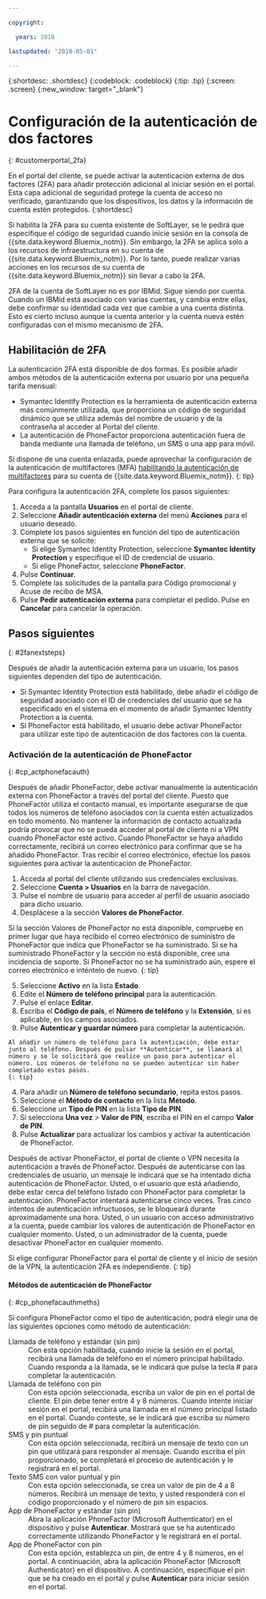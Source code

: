 ```yaml
---

copyright:

  years: 2018

lastupdated: "2018-05-01"

---
```


{:shortdesc: .shortdesc}
{:codeblock: .codeblock}
{:tip: .tip}
{:screen: .screen}
{:new_window: target="_blank"}


# Configuración de la autenticación de dos factores
{: #customerportal_2fa}

En el portal del cliente, se puede activar la autenticación externa de dos factores (2FA) para añadir protección adicional al iniciar sesión en el portal. Esta capa adicional de seguridad protege la cuenta de acceso no verificado, garantizando que los dispositivos, los datos y la información de cuenta estén protegidos.
{:shortdesc}

Si habilita la 2FA para su cuenta existente de SoftLayer, se le pedirá que especifique el código de seguridad cuando inicie sesión en la consola de {{site.data.keyword.Bluemix_notm}}. Sin embargo, la 2FA se aplica solo a los recursos de infraestructura en su cuenta de {{site.data.keyword.Bluemix_notm}}. Por lo tanto, puede realizar varias acciones en los recursos de su cuenta de {{site.data.keyword.Bluemix_notm}} sin llevar a cabo la 2FA.

2FA de la cuenta de SoftLayer no es por IBMid. Sigue siendo por cuenta. Cuando un IBMid está asociado con varias cuentas, y cambia entre ellas, debe confirmar su identidad cada vez que cambie a una cuenta distinta. Esto es cierto incluso aunque la cuenta anterior y la cuenta nueva estén configuradas con el mismo mecanismo de 2FA.

## Habilitación de 2FA

La autenticación 2FA está disponible de dos formas. Es posible añadir ambos métodos de la autenticación externa por usuario por una pequeña tarifa mensual:

* Symantec Identify Protection es la herramienta de autenticación externa más comúnmente utilizada, que proporciona un código de seguridad dinámico que se utiliza además del nombre de usuario y de la contraseña al acceder al Portal del cliente.
* La autenticación de PhoneFactor proporciona autenticación fuera de banda mediante una llamada de teléfono, un SMS o una app para móvil.

 Si dispone de una cuenta enlazada, puede aprovechar la configuración de la autenticación de multifactores (MFA) [habilitando la autenticación de multifactores](/docs/iam/mfa.html) para su cuenta de {{site.data.keyword.Bluemix_notm}}.
 {: tip}

Para configura la autenticación 2FA, complete los pasos siguientes:

1. Acceda a la pantalla **Usuarios** en el portal de cliente. 
2. Seleccione **Añadir autenticación externa** del menú **Acciones** para el usuario deseado.
3. Complete los pasos siguientes en función del tipo de autenticación externa que se solicite:
    * Si elige Symantec Identity Protection, seleccione **Symantec Identity Protection** y especifique el ID de credencial de usuario.
    * Si elige PhoneFactor, seleccione **PhoneFactor**.
4. Pulse **Continuar**.
5. Complete las solicitudes de la pantalla para Código promocional y Acuse de recibo de MSA.
6. Pulse **Pedir autenticación externa** para completar el pedido. Pulse en **Cancelar** para cancelar la operación.

## Pasos siguientes
{: #2fanextsteps}

Después de añadir la autenticación externa para un usuario, los pasos siguientes dependen del tipo de autenticación.
* Si Symantec Identity Protection está habilitado, debe añadir el código de seguridad asociado con el ID de credenciales del usuario que se ha especificado en el sistema en el momento de añadir Symantec Identity Protection a la cuenta.
* Si PhoneFactor está habilitado, el usuario debe activar PhoneFactor para utilizar este tipo de autenticación de dos factores con la cuenta.

### Activación de la autenticación de PhoneFactor
{: #cp_actphonefacauth}

Después de añadir PhoneFactor, debe activar manualmente la autenticación externa con PhoneFactor a través del portal del cliente. Puesto que PhoneFactor utiliza el contacto manual, es importante asegurarse de que todos los números de teléfono asociados con la cuenta estén actualizados en todo momento. No mantener la información de contacto actualizada podría provocar que no se pueda acceder al portal de cliente ni a VPN cuando PhoneFactor esté activo. Cuando PhoneFactor se haya añadido correctamente, recibirá un correo electrónico para confirmar que se ha añadido PhoneFactor. Tras recibir el correo electrónico, efectúe los pasos siguientes para activar la autenticación de PhoneFactor.

1. Acceda al portal del cliente utilizando sus credenciales exclusivas.
2. Seleccione **Cuenta > Usuarios** en la barra de navegación.
3. Pulse el nombre de usuario para acceder al perfil de usuario asociado para dicho usuario.
4. Desplácese a la sección **Valores de PhoneFactor**.

  Si la sección Valores de PhoneFactor no está disponible, compruebe en primer lugar que haya recibido el correo electrónico de suministro de PhoneFactor que indica que PhoneFactor se ha suministrado. Si se ha suministrado PhoneFactor y la sección no está disponible, cree una incidencia de soporte. Si PhoneFactor no se ha suministrado aún, espere el correo electrónico e inténtelo de nuevo.
  {: tip}

5. Seleccione **Activo** en la lista **Estado**.
6. Edite el **Número de teléfono principal** para la autenticación.
  1. Pulse el enlace **Editar**.
  2. Escriba el **Código de país**, el **Número de teléfono** y la **Extensión**, si es aplicable, en los campos asociados.
  3. Pulse **Autenticar y guardar número** para completar la autenticación.

    Al añadir un número de teléfono para la autenticación, debe estar junto al teléfono. Después de pulsar **Autenticar**, se llamará al número y se le solicitará que realice un paso para autenticar el número. Los números de teléfono no se pueden autenticar sin haber completado estos pasos.
    {: tip}

  4. Para añadir un **Número de teléfono secundario**, repita estos pasos.
7. Seleccione el **Método de contacto** en la lista **Método**.
8. Seleccione un **Tipo de PIN** en la lista **Tipo de PIN**.
9. Si selecciona **Una vez** > **Valor de PIN**, escriba el PIN en el campo **Valor de PIN**.
10. Pulse **Actualizar** para actualizar los cambios y activar la autenticación de PhoneFactor.

Después de activar PhoneFactor, el portal de cliente o VPN necesita la autenticación a través de PhoneFactor. Después de autenticarse con las credenciales de usuario, un mensaje le indicará que se ha intentado dicha autenticación de PhoneFactor. Usted, o el usuario que está añadiendo, debe estar cerca del teléfono listado con PhoneFactor para completar la autenticación. PhoneFactor intentará autenticarse cinco veces. Tras cinco intentos de autenticación infructuosos, se le bloqueará durante aproximadamente una hora. Usted, o un usuario con acceso administrativo a la cuenta, puede cambiar los valores de autenticación de PhoneFactor en cualquier momento.  Usted, o un administrador de la cuenta, puede desactivar PhoneFactor en cualquier momento.

 Si elige configurar PhoneFactor para el portal de cliente y el inicio de sesión de la VPN, la autenticación 2FA es independiente.
 {: tip}

#### Métodos de autenticación de PhoneFactor
{: #cp_phonefacauthmeths}

Si configura PhoneFactor como el tipo de autenticación, podrá elegir una de las siguientes opciones como método de autenticación:

<dl>
<dt>Llamada de teléfono y estándar (sin pin)</dt>
<dd>Con esta opción habilitada, cuando inicie la sesión en el portal, recibirá una llamada de teléfono en el número principal habilitado. Cuando responda a la llamada, se le indicará que pulse la tecla # para completar la autenticación.</dd>
<dt>Llamada de teléfono con pin</dt>
<dd>Con esta opción seleccionada, escriba un valor de pin en el portal de cliente. El pin debe tener entre 4 y 8 números. Cuando intente iniciar sesión en el portal, recibirá una llamada en el número principal listado en el portal. Cuando conteste, se le indicará que escriba su número de pin seguido de # para completar la autenticación.</dd>
<dt>SMS y pin puntual</dt>
<dd>Con esta opción seleccionada, recibirá un mensaje de texto con un pin que utilizará para responder al mensaje. Cuando escriba el pin proporcionado, se completará el proceso de autenticación y le registrará en el portal.</dd>
<dt>Texto SMS con valor puntual y pin</dt>
<dd>Con esta opción seleccionada, se crea un valor de pin de 4 a 8 números. Recibirá un mensaje de texto, y usted responderá con el código proporcionado y el número de pin sin espacios.</dd>
<dt>App de PhoneFactor y estándar (sin pin)</dt>
<dd>Abra la aplicación PhoneFactor (Microsoft Authenticator) en el dispositivo y pulse <strong>Autenticar</strong>. Mostrará que se ha autenticado correctamente utilizando PhoneFactor y le registrará en el portal.</dd>
<dt>App de PhoneFactor con pin</dt>
<dd>Con esta opción, establezca un pin, de entre 4 y 8 números, en el portal. A continuación, abra la aplicación PhoneFactor (Microsoft Authenticator) en el dispositivo. A continuación, especifique el pin que se ha creado en el portal y pulse <strong>Autenticar</strong> para iniciar sesión en el portal.</dd>
</dl>
